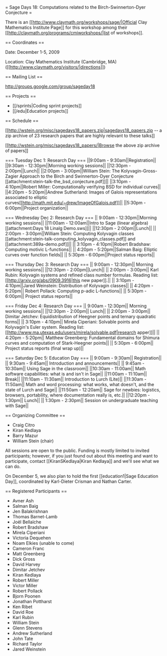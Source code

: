 = Sage Days 18: Computations related to the Birch-Swinnerton-Dyer Conjecture =

There is an [[http://www.claymath.org/workshops/sage/|Official Clay Mathematics Institute Page]] for this workshop among their [[http://claymath.org/programs/cmiworkshops/|list of workshops]].

== Coordinates ==
  
 Date: December 1-5, 2009

 Location: Clay Mathematics Institute (Cambridge, MA) ([[http://www.claymath.org/visitors/|directions]])

== Mailing List ==

 http://groups.google.com/group/sageday18

== Projects ==

 * [[/sprints|Coding sprint projects]]
 * [[/edu|Education projects]]

== Schedule ==

 [[http://wstein.org/misc/sagedays18_papers.zip|sagedays18_papers.zip -- a zip archive of 23 research papers that are highly relevant to these talks]]

 [[http://wstein.org/misc/sagedays18_papers/|Browse the above zip archive of papers]]

=== Tuesday Dec 1:   Research Day ===
||9:00am -  9:30am||Registration||
||9:30am - 12:30pm||Morning working sessions||
||12:30pm -  2:00pm||Lunch||
||2:00pm -  3:00pm||William Stein:  The Kolyvagin-Gross-Zagier Approach to the Birch and Swinnerton-Dyer Conjecture  [[attachment:stein-talk-the_bsd_conjecture.pdf]]||
||3:10pm -  4:10pm||Robert Miller:  Computationally verifying BSD for individual curves||
||4:20pm -  5:20pm||Andrew Sutherland:  Images of Galois representations associated to elliptic curves[[http://math.mit.edu/~drew/ImageOfGalois.pdf]]||
||5:30pm -  6:00pm||Project organization||


=== Wednesday Dec 2: Research Day ===
|| 9:00am - 12:30pm||Morning working sessions||
||11:00am - 12:00am||Intro to Sage (linear algebra) [[attachment:Days 18 Linalg Demo.sws]]||
||12:30pm -  2:00pm||Lunch||
|| 2:00pm -  3:00pm||William Stein:  Computing Kolyvagin classes [[attachment:stein-talk-computing_kolyvagin_classes.pdf]] and [[attachment:389a-demo.pdf]]||
|| 3:10pm -  4:10pm||Robert Bradshaw:  Computing motivic L-functions||
|| 4:20pm -  5:20pm||Salman Baig:  Elliptic curves over function fields||
|| 5:30pm -  6:00pm||Project status reports||

=== Thursday Dec 3:  Research Day ===
|| 9:00am - 12:30pm||  Morning working sessions||
||12:30pm -  2:00pm||Lunch||
|| 2:00pm -  3:00pm|| Karl Rubin:  Kolyvagin systems and refined class number formulas.  Reading list: [[http://arxiv.org/abs/0909.3916|this new paper]].||
|| 3:10pm -  4:10pm||Jared Weinstein:  Distribution of Kolyvagin classes||
|| 4:20pm -  5:20pm|| Robert Pollack:  Computing p-adic L-functions||
|| 5:30pm -  6:00pm|| Project status reports||

=== Friday Dec 4:    Research Day ===
|| 9:00am - 12:30pm|| Morning working sessions||
||12:30pm -  2:00pm|| Lunch||
|| 2:00pm -  3:00pm|| Dimitar Jetchev:  Equidistribution of Heegner points and ternary quadratic forms||
|| 3:10pm -  4:10pm|| Mirela Ciperiani:  Solvable points and Kolyvagin's Euler system. Reading list: [[http://www.ma.utexas.edu/users/mirela/solvable.pdf|research apper]]||
|| 4:20pm -  5:20pm|| Matthew Greenberg:  Fundamental domains for Shimura curves and computation of Stark-Heegner points||
|| 5:30pm -  6:00pm|| Project status reports (final wrap up)||
 
=== Saturday Dec 5:  Education Day ===
|| 9:00am -  9:30am|| Registration||
|| 9:30am -  9:45am|| Introduction and announcements||
|| 9:45am - 10:30am|| Using Sage in the classroom||
||10:30am - 11:00am|| Math software capabilities: what is and isn't in Sage||
||11:00am - 11:10am|| Break||
||11:10am - 11:30am|| Introduction to Lurch (Lite)||
||11:30am - 11:50am|| Math and word processing: what works, what doesn't, and the state of Lurch and Sage||
||11:50am - 12:20am|| Sage for newbies: logistics, browsers, portability, where documentation really is, etc.||
||12:20pm -  1:30pm|| Lunch||
|| 1:30pm -  2:30pm|| Session on undergraduate teaching with Sage||


== Organizing Committee ==
 * Craig Citro
 * Kiran Kedlaya
 * Barry Mazur
 * William Stein (chair)

All sessions are open to the public. Funding is mostly limited to invited participants; however, if you just found out about this meeting and want to participate, contact [[KiranSKedlaya|Kiran Kedlaya]] and we'll see what we can do.

On December 5, we also plan to hold the first [[education1|Sage Education Day]], coordinated by Karl-Dieter Crisman and Nathan Carter.
 
== Registered Participants ==

 * Avner Ash 
 * Salman Baig 
 * Jen Balakrishnan 
 * Thomas Barnet-Lamb 
 * Joël Bellaïche 
 * Robert Bradshaw 
 * Mirela Ciperiani 
 * Victoria Dequehen 
 * Noam Elkies (unable to come)
 * Cameron Franc 
 * Matt Greenberg 
 * Dick Gross 
 * David Harvey 
 * Dimitar Jetchev 
 * Kiran Kedlaya 
 * Robert Miller 
 * Victor Miller 
 * Robert Pollack 
 * Bjorn Poonen 
 * Jonathan Pottharst 
 * Ken Ribet 
 * David Roe 
 * Karl Rubin 
 * William Stein 
 * Glenn Stevens 
 * Andrew Sutherland 
 * John Tate 
 * Richard Taylor 
 * Jared Weinstein 
